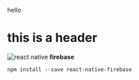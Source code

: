 hello
# this is a header
![react native](https://ibb.co/ZNS4Szj)
**firebase**

`npm install --save react-native-firebase`
